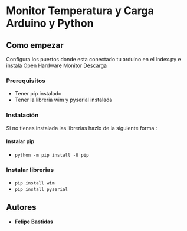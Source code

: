 # Monitor Temperatura y Carga Arduino y Python



## Como empezar

Configura los puertos donde esta conectado tu arduino en el index.py e instala Open Hardware Monitor [Descarga](https://openhardwaremonitor.org/downloads/)


### Prerequisitos

+ Tener pip instalado
+ Tener la libreria wim y pyserial instalada



### Instalación

Si no tienes instalada las librerias hazlo de la siguiente forma :

####  Instalar pip
+ ```python -m pip install -U pip```
### Instalar librerias
+ ```pip install wim```
+ ```pip install pyserial```


## Autores

* **Felipe Bastidas**



